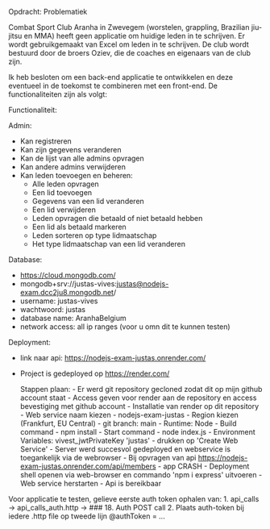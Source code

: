 Opdracht: Problematiek

Combat Sport Club Aranha in Zwevegem (worstelen, grappling, Brazilian jiu-jitsu en MMA) heeft geen applicatie om huidige leden in te schrijven. Er wordt gebruikgemaakt van Excel om leden in te schrijven. De club wordt bestuurd door de broers Oziev, die de coaches en eigenaars van de club zijn.

Ik heb besloten om een back-end applicatie te ontwikkelen en deze eventueel in de toekomst te combineren met een front-end. De functionaliteiten zijn als volgt:

Functionaliteit:

Admin:
 - Kan registreren
 - Kan zijn gegevens veranderen
 - Kan de lijst van alle admins opvragen
 - Kan andere admins verwijderen
 - Kan leden toevoegen en beheren:
    - Alle leden opvragen
    - Een lid toevoegen
    - Gegevens van een lid veranderen
    - Een lid verwijderen
    - Leden opvragen die betaald of niet betaald hebben
    - Een lid als betaald markeren
    - Leden sorteren op type lidmaatschap
    - Het type lidmaatschap van een lid veranderen


Database:
 - https://cloud.mongodb.com/
 - mongodb+srv://justas-vives:justas@nodejs-exam.dcc2ju8.mongodb.net/
 - username: justas-vives
 - wachtwoord: justas
 - database name: AranhaBelgium
 - network access: all ip ranges (voor u omn dit te kunnen testen)


Deployment:
 - link naar api: https://nodejs-exam-justas.onrender.com/
 - Project is gedeployed op https://render.com/

    Stappen plaan:
        - Er werd git repository gecloned zodat dit op mijn github account staat
        - Access geven voor render aan de repository en access bevestiging met github account
        - Installatie van render op dit repository
        - Web service naam kiezen - nodejs-exam-justas
        - Region kiezen (Frankfurt, EU Central)
        - git branch: main
        - Runtime: Node
        - Build command - npm install
        - Start command - node index.js
        - Environment Variables: vivest_jwtPrivateKey 'justas'
        - drukken op 'Create Web Service'
        - Server werd succesvol gedeployed en webservice is toegankelijk via de webrowser
        - Bij opvragen van api https://nodejs-exam-justas.onrender.com/api/members  - app CRASH
        - Deployment shell openen via web-browser en commando 'npm i express' uitvoeren
        - Web service herstarten
        - Api is bereikbaar

Voor applicatie te testen, gelieve eerste auth token ophalen van:
    1. api_calls -> api_calls_auth.http -> ### 18. Auth POST call
    2. Plaats auth-token bij iedere .http file op tweede lijn @authToken = ...

 

